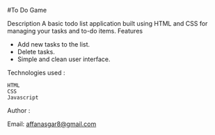 #To Do Game

Description
A basic todo list application built using HTML and CSS for managing your tasks and to-do items.
Features

- Add new tasks to the list.
- Delete tasks.
- Simple and clean user interface.

Technologies used :

    HTML
    CSS
    Javascript

Author :

Email: affanasgar8@gmail.com
